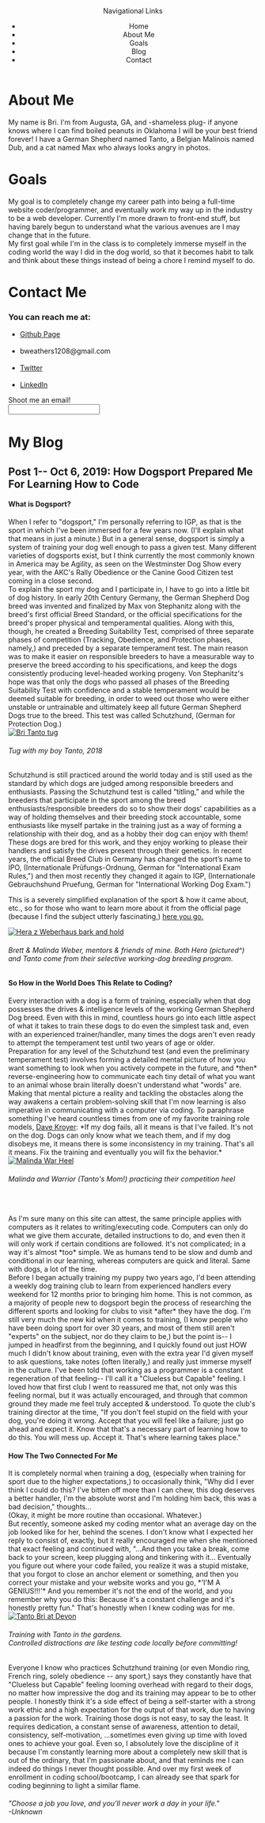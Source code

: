 <!DOCTYPE html>
<html>
<header>
<nav>
Navigational Links
<ul>
<li>Home</li>
<li>About Me</li>
<li>Goals</li>
<li>Blog</li>
<li>Contact</li>
</ul>
</nav>
</header>

  <body>
  <h1>About Me</h1>
   <p>My name is Bri. I'm from Augusta, GA, and -shameless plug- if anyone knows where I can find boiled peanuts in Oklahoma I will be your best friend forever! I have a German Shepherd named Tanto, a Belgian Malinois named Dub, and a cat named Max who always looks angry in photos.</p>
<div>
  <h1>Goals</h1>
<p>My goal is to completely change my career path into being a full-time website coder/programmer, and eventually work my way up in the industry to be a web developer.
Currently I'm more drawn to front-end stuff, but having barely begun to understand what the various avenues are I may change that in the future.<br>My first goal while I'm in the class is to completely immerse myself in the coding world the way I did in the dog world, so that it becomes habit to talk and think about these things instead of being a chore I remind myself to do.</p>
<div>
<h1>Contact Me</h1>
<h3>You can reach me at:</h3>
  <ul><li><a href="https://www.github.com/bweathers1208.github.io/home.md">Github Page</a></li><br>
  <li>bweathers1208@gmail.com</li><br>
  <li><a href="https://www.twitter.com/bweathers1208">Twitter</a></li><br>
    <li><a href="https://www.linkedin.com/in/bri-weathers">LinkedIn</a></li></ul>
    <form action="/gmail.com" method="post"> 
    <label for="message">Shoot me an email!</label>
    <br>
    <input type="text" name="email message" id="message">

<h1>My Blog</h1>
      <h2><strong>Post 1-- Oct 6, 2019: How Dogsport Prepared Me For Learning How to Code</strong></h2>
<h4>What is Dogsport?</h4>
<p>When I refer to "dogsport," I'm personally referring to IGP, as that is the sport in which I've been immersed for a few years now. (I'll explain what that means in just a minute.) But in a general sense, dogsport is simply a system of training your dog well enough to pass a given test. Many different varieties of dogsports exist, but I think currently the most commonly known in America may be Agility, as seen on the Westminster Dog Show every year, with the AKC's Rally Obedience or the Canine Good Citizen test coming in a close second.<br>
To explain the sport my dog and I participate in, I have to go into a little bit of dog history. In early 20th Century Germany, the German Shepherd Dog breed was invented and finalized by Max von Stephanitz along with the breed's first official Breed Standard, or the official specifications for the breed's proper physical and temperamental qualities. Along with this, though, he created a Breeding Suitability Test, comprised of three separate phases of competition (Tracking, Obedience, and Protection phases, namely,) and preceded by a separate temperament test. The main reason was to make it easier on responsible breeders to have a measurable way to preserve the breed according to his specifications, and keep the dogs consistently producing level-headed working progeny. Von Stephanitz's hope was that only the dogs who passed all phases of the Breeding Suitability Test with confidence and a stable temperament would be deemed suitable for breeding, in order to weed out those who were either unstable or untrainable and ultimately keep all future German Shepherd Dogs true to the breed. This test was called Schutzhund, (German for Protection Dog.)<br>
<a href="https://k9access.com" target="_blank"><img src="https://thepracticaldev.s3.amazonaws.com/i/l7z03h4tr9kss7pk6wyr.jpg" alt="Bri Tanto tug"/></a><br>
<h6>Tug with my boy Tanto, 2018</h6>
<p>Schutzhund is still practiced around the world today and is still used as the standard by which dogs are judged among responsible breeders and enthusiasts. Passing the Schutzhund test is called “titling,” and while the breeders that participate in the sport  among the breed enthusiasts/responsible breeders do so to show their dogs’ capabilities as a way of holding themselves and their breeding stock accountable, some enthusiasts like myself partake in the training just as a way of forming a relationship with their dog, and as a hobby their dog can enjoy with them! These dogs are bred for this work, and they enjoy working to please their handlers and satisfy the drives present through their genetics. In recent years, the official Breed Club in Germany has changed the sport’s name to IPO, (Internationale Prüfungs-Ordnung, German for "International Exam Rules,") and then most recently they changed it again to IGP, (Internationale Gebrauchshund Pruefung, German for "International Working Dog Exam.")<br>
<p>This is a severely simplified explanation of the sport & how it came about, etc., so for those who want to learn more about it from the official page (because I find the subject utterly fascinating,) <a href="https://www.germanshepherddog.com/about/schutzhund-training/why-schutzhund/" target="_blank">here you go.</a></p>
<a href="https://k9access.com" target="_blank"><img src="https://thepracticaldev.s3.amazonaws.com/i/uglmues9jcjrzfp6r1ch.jpg" alt="Hera z Weberhaus bark and hold"/></a><br>
<h6>Brett & Malinda Weber, mentors & friends of mine. Both Hera (pictured^) and Tanto come from their selective working-dog breeding program.</h6>
  <h4>So How in the World Does This Relate to Coding?</h4>
<p>Every interaction with a dog is a form of training, especially when that dog possesses the drives & intelligence levels of the working German Shepherd Dog breed. Even with this in mind, countless hours go into each little aspect of what it takes to train these dogs to do even the simplest task and, even with an experienced trainer/handler, many times the dogs aren't even ready to attempt the temperament test until two years of age or older.<br>
Preparation for any level of the Schutzhund test (and even the preliminary temperament test) involves forming a detailed mental picture of how you want something to look when you actively compete in the future, and *then* reverse-engineering how to communicate each tiny detail of what you want to an animal whose brain literally doesn't understand what "words" are. Making that mental picture a reality and tackling the obstacles along the way awakens a certain problem-solving skill that I'm now learning is also imperative in communicating with a computer via coding. To paraphrase something I've heard countless times from one of my favorite training role models, <a href="https://www.davekroyer.com" target="_blank">Dave Kroyer</a>: *If my dog fails, all it means is that I've failed. It's not on the dog. Dogs can only know what we teach them, and if my dog disobeys me, it means there is some inconsistency in my training. That's all it means. Fix the training and eventually you will fix the behavior.* <br>
<a href="https://k9access.com" target="_blank"><img src="https://thepracticaldev.s3.amazonaws.com/i/4asczw8svvd8neaatja8.jpg" alt="Malinda War Heel"/></a><br>
<h6>Malinda and Warrior (Tanto's Mom!) practicing their competition heel</h6><br>
<p>As I'm sure many on this site can attest, the same principle applies with computers as it relates to writing/executing code. Computers can only do what we give them accurate, detailed instructions to do, and even then it will only work if certain conditions are followed. It's not complicated; in a way it's almost *too* simple. We as humans tend to be slow and dumb and conditional in our learning, whereas computers are quick and literal. Same with dogs, a lot of the time.<br>
Before I began actually training my puppy two years ago, I'd been attending a weekly dog training club to learn from experienced handlers every weekend for 12 months prior to bringing him home. This is not common, as a majority of people new to dogsport begin the process of researching the different sports and looking for clubs to visit *after* they have the dog. I'm still very much the new kid when it comes to training, (I know people who have been doing sport for over 30 years, and most of them still aren't "experts" on the subject, nor do they claim to be,) but the point is-- I jumped in headfirst from the beginning, and I quickly found out just HOW much I didn't know about training, even with the extra year I'd given myself to ask questions, take notes (often literally,) and really just immerse myself in the culture. I've been told that working as a programmer is a constant regeneration of that feeling-- I'll call it a "Clueless but Capable" feeling. I loved how that first club I went to reassured me that, not only was this feeling normal, but it was actually encouraged, and through that common ground they made me feel truly accepted & understood. To quote the club's training director at the time, "If you don't feel stupid on the field with your dog, you're doing it wrong. Accept that you will feel like a failure; just go ahead and expect it. Know that that's a necessary part of learning how to do this. You will mess up. Accept it. That's where learning takes place."<br>
  <h4>How The Two Connected For Me</h4>
<p>It is completely normal when training a dog, (especially when training for sport due to the higher expectations,) to occasionally think, "Why did I ever think I could do this? I've bitten off more than I can chew, this dog deserves a better handler, I'm the absolute worst and I'm holding him back, this was a bad decision," thoughts... <br>
(Okay, it might be more routine than occasional. Whatever.) <br>
         But recently, someone asked my coding mentor what an average day on the job looked like for her, behind the scenes. I don't know what I expected her reply to consist of, exactly, but it really encouraged me when she mentioned that exact feeling and continued with, "...And then you take a break, come back to your screen, keep plugging along and tinkering with it... Eventually you figure out where your code failed, you realize it was a stupid mistake, that you forgot to close an anchor element or something, and then you correct your mistake and your website works and you go, *'I'M A GENIUS!!!'* And you remember it's not the end of the world, and you remember why you do this: Because it's a constant challenge and it's honestly pretty fun." That's honestly when I knew coding was for me.<br>
<a href="https://k9access.com" target="_blank"><img src="https://thepracticaldev.s3.amazonaws.com/i/nveirw224pf2sb2knht3.jpeg" alt="Tanto Bri at Devon"/></a><br>
<h6>Training with Tanto in the gardens.<br>Controlled distractions are like testing code locally before committing!</h6>
      Everyone I know who practices Schutzhund training (or even Mondio ring, French ring, solely obedience -- any sport,) says they constantly have that "Clueless but Capable" feeling looming overhead with regard to their dogs, no matter how impressive the dog and its training may appear to be to other people. I honestly think it's a side effect of being a self-starter with a strong work ethic and a high expectation for the output of that work, due to having a passion for the work. Training those dogs is not easy, to say the least. It requires dedication, a constant sense of awareness, attention to detail, consistency, self-motivation, ...sometimes even giving up time with loved ones to achieve your goal. Even so, I absolutely love the discipline of it because I'm constantly learning more about a completely new skill that is out of the ordinary, that I'm passionate about, and that reminds me I can indeed do things I never thought possible. And over my first week of enrollment in coding school/bootcamp, I can already see that spark for coding beginning to light a similar flame.</p>
<h6>"Choose a job you love, and you'll never work a day in your life." <br>-Unknown</h6>
  </body>
</html>
